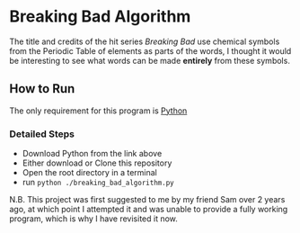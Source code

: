 # Breaking Bad Algorithm
The title and credits of the hit series *Breaking Bad* use chemical symbols from the Periodic Table of elements as parts of the words, I thought it would be interesting to see what words can be made __entirely__ from these symbols.
## How to Run
The only requirement for this program is [Python](https://www.python.org/downloads/)
### Detailed Steps
- Download Python from the link above
- Either download or Clone this repository
- Open the root directory in a terminal
- run `python ./breaking_bad_algorithm.py`
  
N.B. This project was first suggested to me by my friend Sam over 2 years ago, at which point I attempted it and was unable to provide a fully working program, which is why I have revisited it now.
